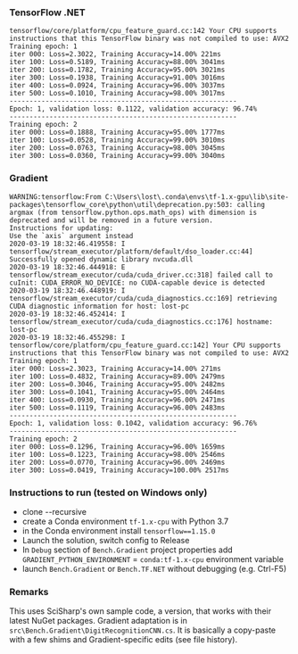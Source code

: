 ### TensorFlow .NET

```
tensorflow/core/platform/cpu_feature_guard.cc:142 Your CPU supports instructions that this TensorFlow binary was not compiled to use: AVX2
Training epoch: 1
iter 000: Loss=2.3022, Training Accuracy=14.00% 221ms
iter 100: Loss=0.5189, Training Accuracy=88.00% 3041ms
iter 200: Loss=0.1782, Training Accuracy=95.00% 3021ms
iter 300: Loss=0.1938, Training Accuracy=91.00% 3016ms
iter 400: Loss=0.0924, Training Accuracy=96.00% 3037ms
iter 500: Loss=0.1010, Training Accuracy=98.00% 3017ms
---------------------------------------------------------
Epoch: 1, validation loss: 0.1122, validation accuracy: 96.74%
---------------------------------------------------------
Training epoch: 2
iter 000: Loss=0.1888, Training Accuracy=95.00% 1777ms
iter 100: Loss=0.0528, Training Accuracy=99.00% 3010ms
iter 200: Loss=0.0763, Training Accuracy=98.00% 3045ms
iter 300: Loss=0.0360, Training Accuracy=99.00% 3040ms
```

### Gradient

```
WARNING:tensorflow:From C:\Users\lost\.conda\envs\tf-1.x-gpu\lib\site-packages\tensorflow_core\python\util\deprecation.py:503: calling argmax (from tensorflow.python.ops.math_ops) with dimension is deprecated and will be removed in a future version.
Instructions for updating:
Use the `axis` argument instead
2020-03-19 18:32:46.419558: I tensorflow/stream_executor/platform/default/dso_loader.cc:44] Successfully opened dynamic library nvcuda.dll
2020-03-19 18:32:46.444918: E tensorflow/stream_executor/cuda/cuda_driver.cc:318] failed call to cuInit: CUDA_ERROR_NO_DEVICE: no CUDA-capable device is detected
2020-03-19 18:32:46.448919: I tensorflow/stream_executor/cuda/cuda_diagnostics.cc:169] retrieving CUDA diagnostic information for host: lost-pc
2020-03-19 18:32:46.452414: I tensorflow/stream_executor/cuda/cuda_diagnostics.cc:176] hostname: lost-pc
2020-03-19 18:32:46.455298: I tensorflow/core/platform/cpu_feature_guard.cc:142] Your CPU supports instructions that this TensorFlow binary was not compiled to use: AVX2
Training epoch: 1
iter 000: Loss=2.3023, Training Accuracy=14.00% 271ms
iter 100: Loss=0.4832, Training Accuracy=89.00% 2479ms
iter 200: Loss=0.3046, Training Accuracy=95.00% 2482ms
iter 300: Loss=0.1041, Training Accuracy=95.00% 2464ms
iter 400: Loss=0.0930, Training Accuracy=96.00% 2471ms
iter 500: Loss=0.1119, Training Accuracy=96.00% 2483ms
---------------------------------------------------------
Epoch: 1, validation loss: 0.1042, validation accuracy: 96.76%
---------------------------------------------------------
Training epoch: 2
iter 000: Loss=0.1296, Training Accuracy=96.00% 1659ms
iter 100: Loss=0.1223, Training Accuracy=98.00% 2546ms
iter 200: Loss=0.0770, Training Accuracy=96.00% 2469ms
iter 300: Loss=0.0419, Training Accuracy=100.00% 2517ms
```

### Instructions to run (tested on Windows only)

- clone --recursive
- create a Conda environment `tf-1.x-cpu` with Python 3.7
- in the Conda environment install `tensorflow==1.15.0`
- Launch the solution, switch config to Release
- In `Debug` section of `Bench.Gradient` project properties add `GRADIENT_PYTHON_ENVIRONMENT` = `conda:tf-1.x-cpu` environment variable
- launch `Bench.Gradient` or `Bench.TF.NET` without debugging (e.g. Ctrl-F5)

### Remarks

This uses SciSharp's own sample code, a version, that works with their latest NuGet packages.
Gradient adaptation is in `src\Bench.Gradient\DigitRecognitionCNN.cs`. It is basically
a copy-paste with a few shims and Gradient-specific edits (see file history).
